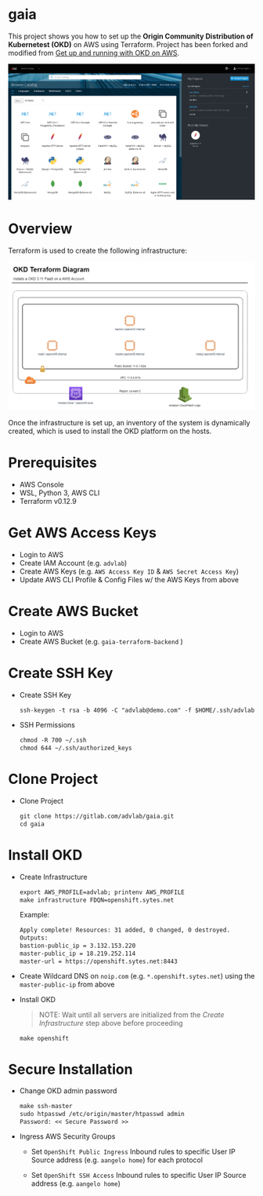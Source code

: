 # gaia

This project shows you how to set up the **Origin Community Distribution of Kubernetest (OKD)** on AWS using Terraform. Project has been forked and modified from [Get up and running with OKD on AWS](http://www.dwmkerr.com/get-up-and-running-with-openshift-on-aws/). 

![OpenShift Sample Project](./docs/okd_3.11_screenshot.png)

# Overview

Terraform is used to create the following infrastructure:

![Network Diagram](./docs/network-diagram.png)

Once the infrastructure is set up, an inventory of the system is dynamically created, which is used to install the OKD platform on the hosts.

# Prerequisites

* AWS Console
* WSL, Python 3, AWS CLI
* Terraform v0.12.9

# Get AWS Access Keys

* Login to AWS
* Create IAM Account (e.g. `advlab`)
* Create AWS Keys (e.g. `AWS Access Key ID` & `AWS Secret Access Key`)
* Update AWS CLI Profile & Config Files w/ the AWS Keys from above

# Create AWS Bucket

* Login to AWS
* Create AWS Bucket (e.g. `gaia-terraform-backend` )

# Create SSH Key

* Create SSH Key

    ```
    ssh-keygen -t rsa -b 4096 -C "advlab@demo.com" -f $HOME/.ssh/advlab
    ```

* SSH Permissions

    ```
    chmod -R 700 ~/.ssh
    chmod 644 ~/.ssh/authorized_keys    
    ```

# Clone Project	

* Clone Project

	```
	git clone https://gitlab.com/advlab/gaia.git
	cd gaia
	```

# Install OKD

* Create Infrastructure

	```
	export AWS_PROFILE=advlab; printenv AWS_PROFILE
	make infrastructure FDQN=openshift.sytes.net
	```
	
	Example:

	```
	Apply complete! Resources: 31 added, 0 changed, 0 destroyed.
	Outputs:
	bastion-public_ip = 3.132.153.220
	master-public_ip = 18.219.252.114
	master-url = https://openshift.sytes.net:8443
	```

* Create Wildcard DNS on `noip.com` (e.g. `*.openshift.sytes.net`) using the `master-public-ip` from above

* Install OKD

	> NOTE: Wait until all servers are initialized from the _Create Infrastructure_ step above before proceeding

	```
	make openshift
	```

# Secure Installation

* Change OKD admin password

	```
	make ssh-master
	sudo htpasswd /etc/origin/master/htpasswd admin
	Password: << Secure Password >>
	```

* Ingress AWS Security Groups

	* Set `OpenShift Public Ingress` Inbound rules to specific User IP Source address (e.g. `aangelo home`) for each protocol

	* Set `OpenShift SSH Access` Inbound rules to specific User IP Source address (e.g. `aangelo home`)